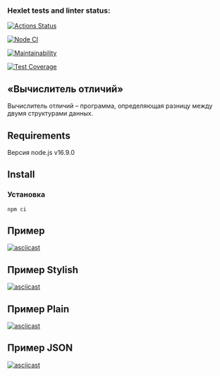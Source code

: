 ### Hexlet tests and linter status:
[![Actions Status](https://github.com/applepeachmemo/frontend-project-46/workflows/hexlet-check/badge.svg)](https://github.com/applepeachmemo/frontend-project-46/actions)

[![Node CI](https://github.com/applepeachmemo/frontend-project-46/actions/workflows/nodejs.yml/badge.svg)](https://github.com/applepeachmemo/frontend-project-46/actions)

[![Maintainability](https://api.codeclimate.com/v1/badges/48a7bd81978d8f018192/maintainability)](https://codeclimate.com/github/applepeachmemo/frontend-project-46/maintainability)

[![Test Coverage](https://api.codeclimate.com/v1/badges/48a7bd81978d8f018192/test_coverage)](https://codeclimate.com/github/applepeachmemo/frontend-project-46/test_coverage)



## «Вычислитель отличий»
Вычислитель отличий – программа, определяющая разницу между двумя структурами данных.

## Requirements

Версия node.js v16.9.0

## Install

### Установка
```
npm ci
```

## Пример

[![asciicast](https://asciinema.org/a/nufWfjBflSGpxKCQH7G2o7UME.svg)](https://asciinema.org/a/nufWfjBflSGpxKCQH7G2o7UME)

## Пример Stylish
[![asciicast](https://asciinema.org/a/597556.svg)](https://asciinema.org/a/597556)


## Пример Plain
[![asciicast](https://asciinema.org/a/597558.svg)](https://asciinema.org/a/597558)


## Пример JSON

[![asciicast](https://asciinema.org/a/597559.svg)](https://asciinema.org/a/597559)